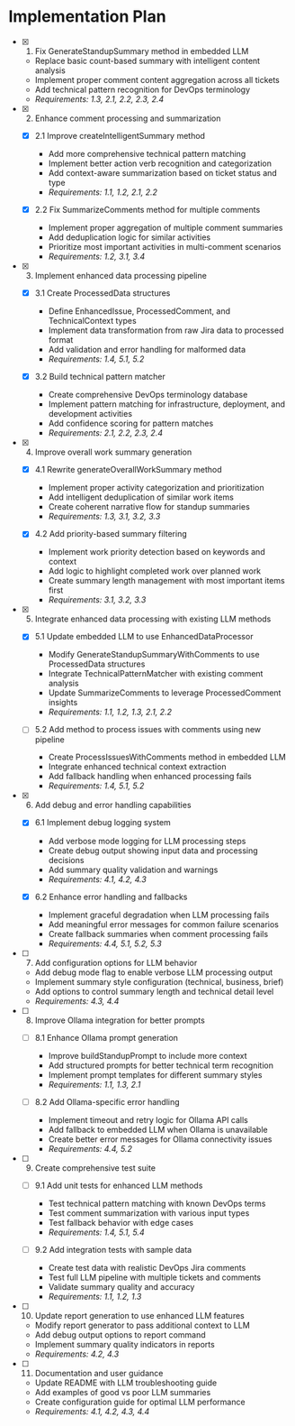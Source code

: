 # Implementation Plan

- [x] 1. Fix GenerateStandupSummary method in embedded LLM
  - Replace basic count-based summary with intelligent content analysis
  - Implement proper comment content aggregation across all tickets
  - Add technical pattern recognition for DevOps terminology
  - _Requirements: 1.3, 2.1, 2.2, 2.3, 2.4_

- [x] 2. Enhance comment processing and summarization
  - [x] 2.1 Improve createIntelligentSummary method
    - Add more comprehensive technical pattern matching
    - Implement better action verb recognition and categorization
    - Add context-aware summarization based on ticket status and type
    - _Requirements: 1.1, 1.2, 2.1, 2.2_

  - [x] 2.2 Fix SummarizeComments method for multiple comments
    - Implement proper aggregation of multiple comment summaries
    - Add deduplication logic for similar activities
    - Prioritize most important activities in multi-comment scenarios
    - _Requirements: 1.2, 3.1, 3.4_

- [x] 3. Implement enhanced data processing pipeline
  - [x] 3.1 Create ProcessedData structures
    - Define EnhancedIssue, ProcessedComment, and TechnicalContext types
    - Implement data transformation from raw Jira data to processed format
    - Add validation and error handling for malformed data
    - _Requirements: 1.4, 5.1, 5.2_

  - [x] 3.2 Build technical pattern matcher
    - Create comprehensive DevOps terminology database
    - Implement pattern matching for infrastructure, deployment, and development activities
    - Add confidence scoring for pattern matches
    - _Requirements: 2.1, 2.2, 2.3, 2.4_

- [x] 4. Improve overall work summary generation
  - [x] 4.1 Rewrite generateOverallWorkSummary method
    - Implement proper activity categorization and prioritization
    - Add intelligent deduplication of similar work items
    - Create coherent narrative flow for standup summaries
    - _Requirements: 1.3, 3.1, 3.2, 3.3_

  - [x] 4.2 Add priority-based summary filtering
    - Implement work priority detection based on keywords and context
    - Add logic to highlight completed work over planned work
    - Create summary length management with most important items first
    - _Requirements: 3.1, 3.2, 3.3_

- [x] 5. Integrate enhanced data processing with existing LLM methods
  - [x] 5.1 Update embedded LLM to use EnhancedDataProcessor
    - Modify GenerateStandupSummaryWithComments to use ProcessedData structures
    - Integrate TechnicalPatternMatcher with existing comment analysis
    - Update SummarizeComments to leverage ProcessedComment insights
    - _Requirements: 1.1, 1.2, 1.3, 2.1, 2.2_

  - [ ] 5.2 Add method to process issues with comments using new pipeline
    - Create ProcessIssuesWithComments method in embedded LLM
    - Integrate enhanced technical context extraction
    - Add fallback handling when enhanced processing fails
    - _Requirements: 1.4, 5.1, 5.2_

- [x] 6. Add debug and error handling capabilities
  - [x] 6.1 Implement debug logging system
    - Add verbose mode logging for LLM processing steps
    - Create debug output showing input data and processing decisions
    - Add summary quality validation and warnings
    - _Requirements: 4.1, 4.2, 4.3_

  - [x] 6.2 Enhance error handling and fallbacks
    - Implement graceful degradation when LLM processing fails
    - Add meaningful error messages for common failure scenarios
    - Create fallback summaries when comment processing fails
    - _Requirements: 4.4, 5.1, 5.2, 5.3_

- [ ] 7. Add configuration options for LLM behavior
  - Add debug mode flag to enable verbose LLM processing output
  - Implement summary style configuration (technical, business, brief)
  - Add options to control summary length and technical detail level
  - _Requirements: 4.3, 4.4_

- [ ] 8. Improve Ollama integration for better prompts
  - [ ] 8.1 Enhance Ollama prompt generation
    - Improve buildStandupPrompt to include more context
    - Add structured prompts for better technical term recognition
    - Implement prompt templates for different summary styles
    - _Requirements: 1.1, 1.3, 2.1_

  - [ ] 8.2 Add Ollama-specific error handling
    - Implement timeout and retry logic for Ollama API calls
    - Add fallback to embedded LLM when Ollama is unavailable
    - Create better error messages for Ollama connectivity issues
    - _Requirements: 4.4, 5.2_

- [ ] 9. Create comprehensive test suite
  - [ ] 9.1 Add unit tests for enhanced LLM methods
    - Test technical pattern matching with known DevOps terms
    - Test comment summarization with various input types
    - Test fallback behavior with edge cases
    - _Requirements: 1.4, 5.1, 5.4_

  - [ ] 9.2 Add integration tests with sample data
    - Create test data with realistic DevOps Jira comments
    - Test full LLM pipeline with multiple tickets and comments
    - Validate summary quality and accuracy
    - _Requirements: 1.1, 1.2, 1.3_

- [ ] 10. Update report generation to use enhanced LLM features
  - Modify report generator to pass additional context to LLM
  - Add debug output options to report command
  - Implement summary quality indicators in reports
  - _Requirements: 4.2, 4.3_

- [ ] 11. Documentation and user guidance
  - Update README with LLM troubleshooting guide
  - Add examples of good vs poor LLM summaries
  - Create configuration guide for optimal LLM performance
  - _Requirements: 4.1, 4.2, 4.3, 4.4_